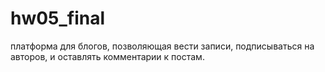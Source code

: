 # hw05_final
платформа для блогов, позволяющая вести записи, подписываться на авторов, и оставлять комментарии к постам.
